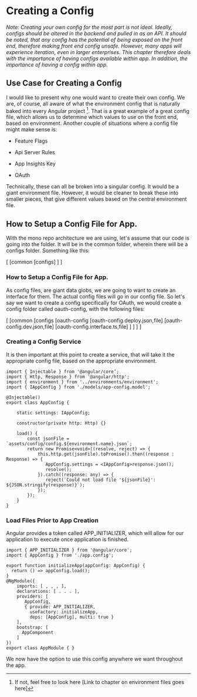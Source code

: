  Creating a Config 
==================

*Note: Creating your own config for the most part is not ideal. Ideally,
configs should be altered in the backend and pulled in as an API. It
should be noted, that any config has the potential of being exposed on
the front end, therefore making front end config unsafe. However, many
apps will experience iteration, even in larger enterprises. This chapter
therefore deals with the importance of having configs available within
app. In addition, the importance of having a config within app.*

 Use Case for Creating a Config 
-------------------------------

I would like to present why one would want to create their own config.
We are, of course, all aware of what the environment config that is
naturally baked into every Angular project [^1]. That is a great example
of a great config file, which allows us to determine which values to use
on the front end, based on environment. Another couple of situations
where a config file might make sense is:

-   Feature Flags

-   Api Server Rules

-   App Insights Key

-   OAuth

Technically, these can all be broken into a singular config. It would be
a giant environment file. However, it would be cleaner to break these
into smaller pieces, that give different values based on the central
environment file.

 How to Setup a Config File for App. 
------------------------------------

With the mono repo architecture we are using, let's assume that our code
is going into the folder. It will be in the common folder, wherein there
will be a configs folder. Something like this:

\[ \[common \[configs\] \] \]

###  How to Setup a Config File for App. 

As config files, are giant data globs, we are going to want to create an
interface for them. The actual config files will go in our config file.
So let's say we want to create a config specifically for OAuth, we would
create a config folder called oauth-config, with the following files:

\[ \[common \[configs \[oauth-config \[oauth-config.deploy.json,file\]
\[oauth-config.dev.json,file\] \[oauth-config.interface.ts,file\] \] \]
\] \]

###  Creating a Config Service 

It is then important at this point to create a service, that will take
it the appropriate config file, based on the appropriate environment.

``` {.typescript language="JavaScript"}
import { Injectable } from '@angular/core’;
import { Http, Response } from '@angular/http';
import { environment } from '../environments/environment';
import { IAppConfig } from './models/app-config.model';

@Injectable()
export class AppConfig {

    static settings: IAppConfig;

    constructor(private http: Http) {}

    load() {
        const jsonFile = `assets/config/config.${environment.name}.json`;
        return new Promise<void>((resolve, reject) => {
            this.http.get(jsonFile).toPromise().then((response : Response) => {
               AppConfig.settings = <IAppConfig>response.json();
               resolve();
            }).catch((response: any) => {
               reject(`Could not load file '${jsonFile}': ${JSON.stringify(response)}`);
            });
        });
    }
}
```

###  Load Files Prior to App Creation 

Angular provides a token called APP\_INITIALIZER, which will allow for
our application to execute once application is finished.

``` {.typescript language="JavaScript"}
import { APP_INITIALIZER } from '@angular/core';
import { AppConfig } from './app.config';

export function initializeApp(appConfig: AppConfig) {
  return () => appConfig.load();
}
@NgModule({
    imports: [ , , , ],
    declarations: [ . . . ],
    providers: [
       AppConfig,
       { provide: APP_INITIALIZER,
         useFactory: initializeApp,
         deps: [AppConfig], multi: true }
    ],
    bootstrap: [
      AppComponent
    ]
})
export class AppModule { }
```

We now have the option to use this config anywhere we want throughout
the app.

[^1]: If not, feel free to look here \[Link to chapter on environment
    files goes here\]
